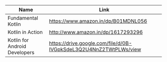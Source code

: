 Name | Link
------------ | ------------- 
Fundamental Kotlin | https://www.amazon.in/dp/B01MDNL056
Kotlin in Action | http://www.amazon.in/dp/1617293296
Kotlin for Android Developers | https://drive.google.com/file/d/0B-IVGpkSdeL3Q2U4NnZ2TWtPLWs/view
